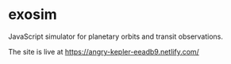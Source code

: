 # exosim

JavaScript simulator for planetary orbits and transit observations.

The site is live at https://angry-kepler-eeadb9.netlify.com/
